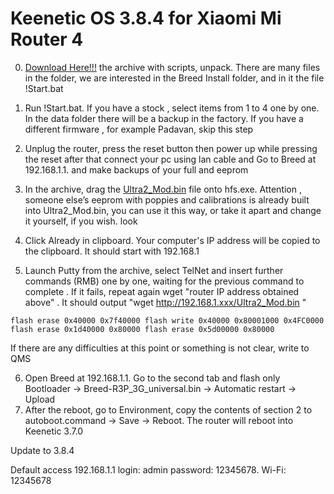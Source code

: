 # Keenetic OS 3.8.4 for Xiaomi Mi Router 4

0. [Download Here!!!](https://codeload.github.com/xiv3r/Xiaomi-Mi-Router-4A-100M-KeeneticOS-3.7.4/zip/refs/heads/main) the archive with scripts, unpack. There are many files in the folder, we are interested in the Breed Install folder, and in it the file !Start.bat

1. Run !Start.bat. If you have a stock , select items from 1 to 4 one by one. In the data folder there will be a backup in the factory.
If you have a different firmware , for example Padavan, skip this step
 

2. Unplug the router, press the reset button then power up while pressing the reset after that connect your pc using lan cable and Go to Breed at 192.168.1.1. and make backups of your full and eeprom
 

3. In the archive, drag the [Ultra2_Mod.bin](https://github.com/xiv3r/Xiaomi-Mi-Router-4-Keenetic-OS-3.8.4/releases/download/Mod/Ultra2_Mod.bin) file onto hfs.exe. Attention , someone else’s eeprom with poppies and calibrations is already built into Ultra2_Mod.bin, you can use it this way, or take it apart and change it yourself, if you wish.
look

4. Click Already in clipboard. Your computer's IP address will be copied to the clipboard. It should start with 192.168.1


5. Launch Putty from the archive, select TelNet and insert further commands (RMB) one by one, waiting for the previous command to complete . If it fails, repeat again
wget "router IP address obtained above" . It should output "wget http://192.168.1.xxx/Ultra2_Mod.bin "

`flash erase 0x40000 0x7f40000
flash write 0x40000 0x80001000 0x4FC0000
flash erase 0x1d40000 0x80000
flash erase 0x5d00000 0x80000`

If there are any difficulties at this point or something is not clear, write to QMS

6. Open Breed at 192.168.1.1. Go to the second tab and flash only Bootloader -> Breed-R3P_3G_universal.bin -> Automatic restart -> Upload
7. After the reboot, go to Environment, copy the contents of section 2 to autoboot.command -> Save -> Reboot. The router will reboot into Keenetic 3.7.0


Update to 3.8.4


Default access 192.168.1.1 login: admin password: 12345678. Wi-Fi: 12345678
